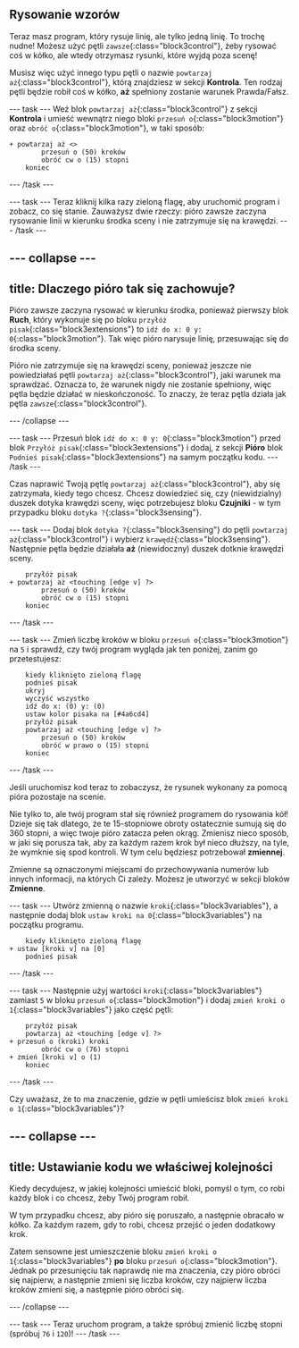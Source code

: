 ## Rysowanie wzorów

Teraz masz program, który rysuje linię, ale tylko jedną linię. To trochę nudne! Możesz użyć pętli `zawsze`{:class="block3control"}, żeby rysować coś w kółko, ale wtedy otrzymasz rysunki, które wyjdą poza scenę!

Musisz więc użyć innego typu pętli o nazwie `powtarzaj aż`{:class="block3control"}, którą znajdziesz w sekcji **Kontrola**. Ten rodzaj pętli będzie robił coś w kółko, **aż** spełniony zostanie warunek Prawda/Fałsz.

--- task --- Weź blok `powtarzaj aż`{:class="block3control"} z sekcji **Kontrola** i umieść wewnątrz niego bloki `przesuń o`{:class="block3motion"} oraz `obróć o`{:class="block3motion"}, w taki sposób:

```blocks3
+ powtarzaj aż <> 
        przesuń o (50) kroków
        obróć cw o (15) stopni
    koniec
```

--- /task ---

--- task --- Teraz kliknij kilka razy zieloną flagę, aby uruchomić program i zobacz, co się stanie. Zauważysz dwie rzeczy: pióro zawsze zaczyna rysowanie linii w kierunku środka sceny i nie zatrzymuje się na krawędzi. --- /task ---

--- collapse ---
---
title: Dlaczego pióro tak się zachowuje?
---

Pióro zawsze zaczyna rysować w kierunku środka, ponieważ pierwszy blok **Ruch**, który wykonuje się po bloku `przyłóż pisak`{:class="block3extensions"} to `idź do x: 0 y: 0`{:class="block3motion"}. Tak więc pióro narysuje linię, przesuwając się do środka sceny.

Pióro nie zatrzymuje się na krawędzi sceny, ponieważ jeszcze nie powiedziałaś pętli `powtarzaj aż`{:class="block3control"}, jaki warunek ma sprawdzać. Oznacza to, że warunek nigdy nie zostanie spełniony, więc pętla będzie działać w nieskończoność. To znaczy, że teraz pętla działa jak pętla `zawsze`{:class="block3control"}.

--- /collapse ---

--- task --- Przesuń blok `idź do x: 0 y: 0`{:class="block3motion"} przed blok `Przyłóż pisak`{:class="block3extensions"} i dodaj, z sekcji **Pióro** blok `Podnieś pisak`{:class="block3extensions"} na samym początku kodu. --- /task ---

Czas naprawić Twoją pętlę `powtarzaj aż`{:class="block3control"}, aby się zatrzymała, kiedy tego chcesz. Chcesz dowiedzieć się, czy (niewidzialny) duszek dotyka krawędzi sceny, więc potrzebujesz bloku **Czujniki** - w tym przypadku bloku `dotyka ?`{:class="block3sensing"}.

--- task --- Dodaj blok `dotyka ?`{:class="block3sensing"} do pętli `powtarzaj aż`{:class="block3control"} i wybierz `krawędź`{:class="block3sensing"}. Następnie pętla będzie działała **aż** (niewidoczny) duszek dotknie krawędzi sceny.

```blocks3
    przyłóż pisak
+ powtarzaj aż <touching [edge v] ?> 
        przesuń o (50) kroków
        obróć cw o (15) stopni
    koniec
```

--- /task ---

--- task --- Zmień liczbę kroków w bloku `przesuń o`{:class="block3motion"} na `5` i sprawdź, czy twój program wygląda jak ten poniżej, zanim go przetestujesz:

```blocks3
    kiedy kliknięto zieloną flagę
    podnieś pisak
    ukryj
    wyczyść wszystko
    idź do x: (0) y: (0)
    ustaw kolor pisaka na [#4a6cd4]
    przyłóż pisak
    powtarzaj aż <touching [edge v] ?> 
        przesuń o (50) kroków
        obróć w prawo o (15) stopni
    koniec
```

--- /task ---

Jeśli uruchomisz kod teraz to zobaczysz, że rysunek wykonany za pomocą pióra pozostaje na scenie.

Nie tylko to, ale twój program stał się również programem do rysowania kół! Dzieje się tak dlatego, że te 15-stopniowe obroty ostatecznie sumują się do 360 stopni, a więc twoje pióro zatacza pełen okrąg. Zmienisz nieco sposób, w jaki się porusza tak, aby za każdym razem krok był nieco dłuższy, na tyle, że wymknie się spod kontroli. W tym celu będziesz potrzebował **zmiennej**.

Zmienne są oznaczonymi miejscami do przechowywania numerów lub innych informacji, na których Ci zależy. Możesz je utworzyć w sekcji bloków **Zmienne**.

--- task --- Utwórz zmienną o nazwie `kroki`{:class="block3variables"}, a następnie dodaj blok `ustaw kroki na 0`{:class="block3variables"} na początku programu.

```blocks3
    kiedy kliknięto zieloną flagę
+ ustaw [kroki v] na [0]
    podnieś pisak
```

--- /task ---

--- task --- Następnie użyj wartości `kroki`{:class="block3variables"} zamiast `5` w bloku `przesuń o`{:class="block3motion"} i dodaj `zmień kroki o 1`{:class="block3variables"} jako część pętli:

```blocks3
    przyłóż pisak
    powtarzaj aż <touching [edge v] ?> 
+ przesuń o (kroki) kroki
        obróć cw o (76) stopni
+ zmień [kroki v] o (1)
    koniec
```

--- /task ---

Czy uważasz, że to ma znaczenie, gdzie w pętli umieścisz blok `zmień kroki o 1`{:class="block3variables"}?

--- collapse ---
---
title: Ustawianie kodu we właściwej kolejności
---

Kiedy decydujesz, w jakiej kolejności umieścić bloki, pomyśl o tym, co robi każdy blok i co chcesz, żeby Twój program robił.

W tym przypadku chcesz, aby pióro się poruszało, a następnie obracało w kółko. Za każdym razem, gdy to robi, chcesz przejść o jeden dodatkowy krok.

Zatem sensowne jest umieszczenie bloku `zmień kroki o 1`{:class="block3variables"} **po** bloku `przesuń o`{:class="block3motion"}. Jednak po przesunięciu tak naprawdę nie ma znaczenia, czy pióro obróci się najpierw, a następnie zmieni się liczba kroków, czy najpierw liczba kroków zmieni się, a następnie pióro obróci się.

--- /collapse ---

--- task --- Teraz uruchom program, a także spróbuj zmienić liczbę stopni (spróbuj `76` i `120`)! --- /task ---